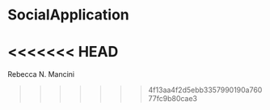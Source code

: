# SocialApplication
<<<<<<< HEAD
=======
Rebecca N. Mancini
>>>>>>> 4f13aa4f2d5ebb3357990190a76077fc9b80cae3
